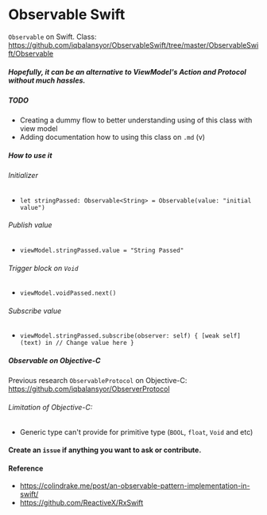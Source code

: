 # Observable Swift

`Observable` on Swift. 
Class: https://github.com/iqbalansyor/ObservableSwift/tree/master/ObservableSwift/Observable

##### Hopefully, it can be an alternative to ViewModel's Action and Protocol without much hassles.

##### TODO
- Creating a dummy flow to better understanding using of this class with view model
- Adding documentation how to using this class on `.md` (v)

##### How to use it

###### Initializer
+ ```let stringPassed: Observable<String> = Observable(value: "initial value")```

###### Publish value
+ ```viewModel.stringPassed.value = "String Passed"```

###### Trigger block on `Void`
+ ```viewModel.voidPassed.next()```

###### Subscribe value
+ ```viewModel.stringPassed.subscribe(observer: self) { [weak self] (text) in // Change value here }```

##### Observable on Objective-C
Previous research `ObservableProtocol` on Objective-C: https://github.com/iqbalansyor/ObserverProtocol

###### Limitation of Objective-C:
- Generic type can't provide for primitive type (`BOOL`, `float`, `Void` and etc)

#### Create an `issue` if anything you want to ask or contribute.

#### Reference
- https://colindrake.me/post/an-observable-pattern-implementation-in-swift/
- https://github.com/ReactiveX/RxSwift
